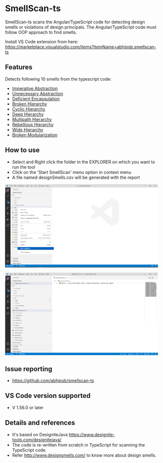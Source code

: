 # SmellScan-ts

SmellScan-ts scans the Angular/TypeScript code for detecting design smells or violations of design principals. The Angular/TypeScript code must follow OOP approach to find smells.

Install VS Code extension from here: https://marketplace.visualstudio.com/items?itemName=abhipsb.smellscan-ts

## Features
Detects following 10 smells from the typescript code:
- [Imperative Abstraction](https://www.tusharma.in/smells/IA.html)
- [Unnecessary Abstraction](https://www.tusharma.in/smells/UA.html)
- [Deficient Encapsulation](https://www.tusharma.in/smells/DE.html)
- [Broken Hierarchy](https://www.tusharma.in/smells/BH.html)
- [Cyclic Hierarchy](https://www.tusharma.in/smells/CH.html)
- [Deep Hierarchy](https://www.tusharma.in/smells/DH.html)
- [Multipath Hierarchy](https://www.tusharma.in/smells/MH2.html)
- [Rebellious Hierarchy](https://www.tusharma.in/smells/RH.html)
- [Wide Hierarchy](https://www.tusharma.in/smells/WH.html)
- [Broken Modularization](https://www.tusharma.in/smells/BM.html)

## How to use

- Select and Right click the folder in the EXPLORER on which you want to run the tool
- Click on the 'Start SmellScan' menu option in context menu
- A file named designSmells.csv will be generated with the report

![Open context menu](./assets/screen_1.png)

![Select Start SmellScan](./assets/screen_2.png)

## Issue reporting
- https://github.com/abhipsb/smellscan-ts

## VS Code version supported
- V 1.56.0 or later

## Details and references
- It's based on DesigniteJava https://www.designite-tools.com/designitejava/
- The code is re-written from scratch in TypeScript for scanning the TypeScript code.
- Refer http://www.designsmells.com/ to know more about design smells.
